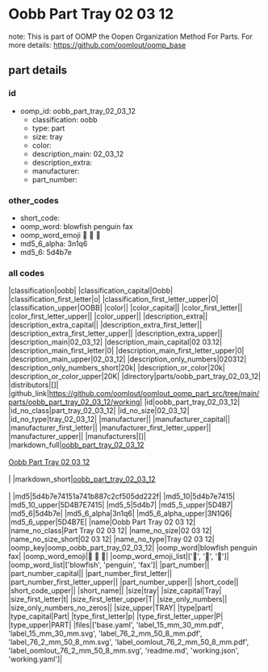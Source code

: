 # Oobb Part Tray 02 03 12  

note: This is part of OOMP the Oopen Organization Method For Parts. For more details: https://github.com/oomlout/oomp_base

##  part details





### id
* oomp_id: oobb_part_tray_02_03_12
  * classification: oobb
  * type: part
  * size: tray
  * color: 
  * description_main: 02_03_12
  * description_extra: 
  * manufacturer: 
  * part_number: 

### other_codes
* short_code: 
* oomp_word: blowfish penguin fax
* oomp_word_emoji :blowfish: :penguin: :fax:
* md5_6_alpha: 3n1q6
* md5_6: 5d4b7e

### all codes 
|classification|oobb|
|classification_capital|Oobb|
|classification_first_letter|o|
|classification_first_letter_upper|O|
|classification_upper|OOBB|
|color||
|color_capital||
|color_first_letter||
|color_first_letter_upper||
|color_upper||
|description_extra||
|description_extra_capital||
|description_extra_first_letter||
|description_extra_first_letter_upper||
|description_extra_upper||
|description_main|02_03_12|
|description_main_capital|02 03.12|
|description_main_first_letter|0|
|description_main_first_letter_upper|0|
|description_main_upper|02_03_12|
|description_only_numbers|020312|
|description_only_numbers_short|20k|
|description_or_color|20k|
|description_or_color_upper|20K|
|directory|parts/oobb_part_tray_02_03_12|
|distributors|[]|
|github_link|https://github.com/oomlout/oomlout_oomp_part_src/tree/main/parts/oobb_part_tray_02_03_12/working|
|id|oobb_part_tray_02_03_12|
|id_no_class|part_tray_02_03_12|
|id_no_size|02_03_12|
|id_no_type|tray_02_03_12|
|manufacturer||
|manufacturer_capital||
|manufacturer_first_letter||
|manufacturer_first_letter_upper||
|manufacturer_upper||
|manufacturers|[]|
|markdown_full|[oobb_part_tray_02_03_12](https://github.com/oomlout/oomlout_oomp_part_src/tree/main/parts/oobb_part_tray_02_03_12/working)<br>[](https://github.com/oomlout/oomlout_oomp_part_src/tree/main/parts/oobb_part_tray_02_03_12/working)<br>[Oobb Part Tray 02 03 12](https://github.com/oomlout/oomlout_oomp_part_src/tree/main/parts/oobb_part_tray_02_03_12/working)<br><br>|
|markdown_short|[oobb_part_tray_02_03_12](https://github.com/oomlout/oomlout_oomp_part_src/tree/main/parts/oobb_part_tray_02_03_12/working)<br><br>|
|md5|5d4b7e74151a741b887c2cf505dd222f|
|md5_10|5d4b7e7415|
|md5_10_upper|5D4B7E7415|
|md5_5|5d4b7|
|md5_5_upper|5D4B7|
|md5_6|5d4b7e|
|md5_6_alpha|3n1q6|
|md5_6_alpha_upper|3N1Q6|
|md5_6_upper|5D4B7E|
|name|Oobb Part Tray 02 03 12|
|name_no_class|Part Tray 02 03 12|
|name_no_size|02 03 12|
|name_no_size_short|02 03 12|
|name_no_type|Tray 02 03 12|
|oomp_key|oomp_oobb_part_tray_02_03_12|
|oomp_word|blowfish penguin fax|
|oomp_word_emoji|:blowfish: :penguin: :fax:|
|oomp_word_emoji_list|[':blowfish:', ':penguin:', ':fax:']|
|oomp_word_list|['blowfish', 'penguin', 'fax']|
|part_number||
|part_number_capital||
|part_number_first_letter||
|part_number_first_letter_upper||
|part_number_upper||
|short_code||
|short_code_upper||
|short_name||
|size|tray|
|size_capital|Tray|
|size_first_letter|t|
|size_first_letter_upper|T|
|size_only_numbers||
|size_only_numbers_no_zeros||
|size_upper|TRAY|
|type|part|
|type_capital|Part|
|type_first_letter|p|
|type_first_letter_upper|P|
|type_upper|PART|
|files|['base.yaml', 'label_15_mm_30_mm.pdf', 'label_15_mm_30_mm.svg', 'label_76_2_mm_50_8_mm.pdf', 'label_76_2_mm_50_8_mm.svg', 'label_oomlout_76_2_mm_50_8_mm.pdf', 'label_oomlout_76_2_mm_50_8_mm.svg', 'readme.md', 'working.json', 'working.yaml']|
